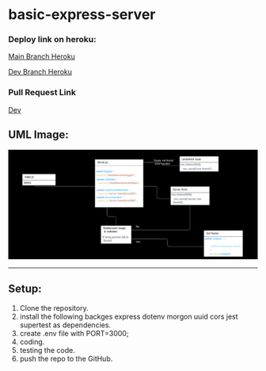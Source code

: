 # basic-express-server

### Deploy link on heroku:

[Main Branch Heroku](https://basic-express-server-haneen.herokuapp.com/)

[Dev Branch Heroku](https://basic-express-server-haneen.herokuapp.com/)


### Pull Request Link

[Dev](https://github.com/HaneenKh88/basic-express-server/pull/2)



## UML Image:

![UML](https://github.com/HaneenKh88/basic-express-server/blob/Dev/UMI.png)


****************************************************************************************************

## Setup:

1. Clone the repository.
2. install the following backges express dotenv morgon uuid cors jest supertest as dependencies.
3. create .env file with PORT=3000;
4. coding.
5. testing the code.
6. push the repo to the GitHub.


